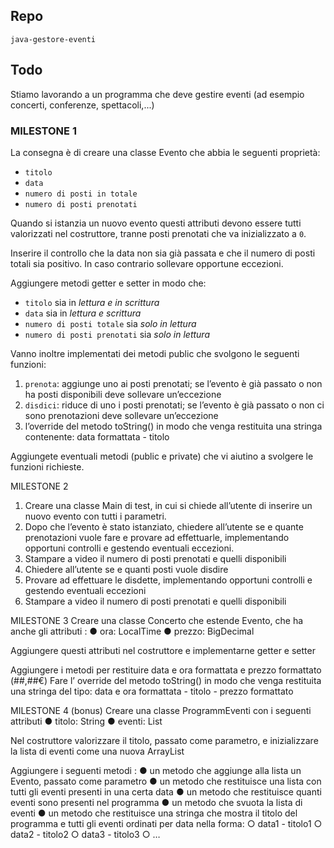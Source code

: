## Repo
`java-gestore-eventi`

## Todo
Stiamo lavorando a un programma che deve gestire eventi (ad esempio concerti,
conferenze, spettacoli,...)

### MILESTONE 1
La consegna è di creare una classe Evento che abbia le seguenti proprietà:
- `titolo`
- `data`
- `numero di posti in totale`
- `numero di posti prenotati`

Quando si istanzia un nuovo evento questi attributi devono essere tutti valorizzati nel
costruttore, tranne posti prenotati che va inizializzato a `0`.

Inserire il controllo che la data non sia già passata e che il numero di posti totali sia positivo. In caso contrario sollevare opportune eccezioni.

Aggiungere metodi getter e setter in modo che:
- `titolo` sia in *lettura e in scrittura*
- `data` sia in *lettura e scrittura*
- `numero di posti totale` sia *solo in lettura*
- `numero di posti prenotati` sia *solo in lettura*

Vanno inoltre implementati dei metodi public che svolgono le seguenti funzioni:
1. `prenota`: aggiunge uno ai posti prenotati; se l’evento è già passato o non ha posti disponibili deve sollevare un’eccezione
2. `disdici`: riduce di uno i posti prenotati; se l’evento è già passato o non ci sono prenotazioni deve sollevare un’eccezione
3. l’override del metodo toString() in modo che venga restituita una stringa
contenente: data formattata - titolo

Aggiungete eventuali metodi (public e private) che vi aiutino a svolgere le funzioni richieste.

MILESTONE 2
1. Creare una classe Main di test, in cui si chiede all’utente di inserire un nuovo evento
con tutti i parametri.
2. Dopo che l’evento è stato istanziato, chiedere all’utente se e quante prenotazioni
vuole fare e provare ad effettuarle, implementando opportuni controlli e gestendo
eventuali eccezioni.
3. Stampare a video il numero di posti prenotati e quelli disponibili
4. Chiedere all’utente se e quanti posti vuole disdire
5. Provare ad effettuare le disdette, implementando opportuni controlli e gestendo
eventuali eccezioni
6. Stampare a video il numero di posti prenotati e quelli disponibili

MILESTONE 3
Creare una classe Concerto che estende Evento, che ha anche gli attributi :
● ora: LocalTime
● prezzo: BigDecimal

Aggiungere questi attributi nel costruttore e implementarne getter e setter

Aggiungere i metodi per restituire data e ora formattata e prezzo formattato (##,##€)
Fare l’ override del metodo toString() in modo che venga restituita una stringa del tipo:
data e ora formattata - titolo - prezzo formattato

MILESTONE 4 (bonus)
Creare una classe ProgrammEventi con i seguenti attributi
● titolo: String
● eventi: List<Evento>

Nel costruttore valorizzare il titolo, passato come parametro, e inizializzare la lista di eventi
come una nuova ArrayList

Aggiungere i seguenti metodi :
● un metodo che aggiunge alla lista un Evento, passato come parametro
● un metodo che restituisce una lista con tutti gli eventi presenti in una certa data
● un metodo che restituisce quanti eventi sono presenti nel programma
● un metodo che svuota la lista di eventi
● un metodo che restituisce una stringa che mostra il titolo del programma e tutti gli
eventi ordinati per data nella forma:
○ data1 - titolo1
○ data2 - titolo2
○ data3 - titolo3
○ …